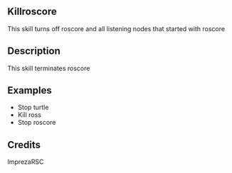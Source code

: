 ## Killroscore
This skill turns off roscore and all listening nodes that started with roscore

## Description
This skill terminates roscore

## Examples
 - Stop turtle
 - Kill ross
 - Stop roscore


## Credits
ImprezaRSC


